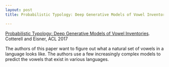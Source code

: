 ```yaml
---
layout: post
title: Probabilistic Typology: Deep Generative Models of Vowel Inventories

---
```


[Probabilistic Typology: Deep Generative Models of Vowel Inventories](https://arxiv.org/pdf/1705.01684.pdf). Cotterell and Eisner, ACL 2017

The authors of this paper want to figure out what a natural set of vowels in a language looks like. The authors use a few increasingly complex models to predict the vowels that exist in various languages.
